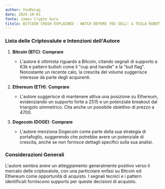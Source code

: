 ```yaml
---
author: YouRecap
date: 2024-10-01
fonte: James Crypto Guru
titolo: BITCOIN CRASH EXPLAINED - WATCH BEFORE YOU SELL! & TESLA ROBOT DAY 10/10 GET READY!!!!!
---
```


### Lista delle Criptovalute e Intenzioni dell'Autore

1. **Bitcoin (BTC)**: **Comprare**
   - L'autore è ottimista riguardo a Bitcoin, citando segnali di supporto a 63k e pattern bullish come il "cup and handle" e la "bull flag". Nonostante un recente calo, la crescita del volume suggerisce interesse da parte degli acquirenti.

2. **Ethereum (ETH)**: **Comprare**
   - L'autore suggerisce di mantenere attiva una posizione su Ethereum, evidenziando un supporto forte a 2515 e un potenziale breakout dal triangolo simmetrico. Cita anche un possibile obiettivo di prezzo a 4700.

3. **Dogecoin (DOGE)**: **Comprare**
   - L'autore menziona Dogecoin come parte della sua strategia di portafoglio, suggerendo che potrebbe avere un potenziale di crescita, anche se non fornisce dettagli specifici sulla sua analisi.

### Considerazioni Generali
L'autore sembra avere un atteggiamento generalmente positivo verso il mercato delle criptovalute, con una particolare enfasi su Bitcoin ed Ethereum come opportunità di acquisto. I segnali tecnici e i pattern identificati forniscono supporto per queste decisioni di acquisto.
